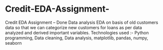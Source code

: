 # Credit-EDA-Assignment-

Credit EDA Assignment – Done Data analysis EDA on basis of old customers data so that we can categorize new customers for loans as per data analyzed and derived important variables.
Technologies used :- 
Python programming, Data cleaning, Data analysis, matplotlib, pandas, numpy, seaborn

